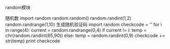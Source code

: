 random模块

随机数
import random
random.random()
random.randint(1,2)
random.randrange(1,10)
生成随机验证码
import random
checkcode = ''
for i in range(4):
    current = random.randrange(0,4)
    if current != i:
        temp = chr(random.randint(65,90))
    else:
        temp = random.randint(0,9)
    checkcode += str(temp)
print checkcode